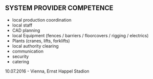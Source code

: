 ## SYSTEM PROVIDER COMPETENCE

+ local production coordination
+ local staff
+ CAD planning
+ local Equipment (fences / barriers / floorcovers / rigging / electrics)
+ Plants (cranes, lifts, forklifts)
+ local authority clearing
+ communication
+ security
+ catering

10.07.2016 - Vienna, Ernst Happel Stadion